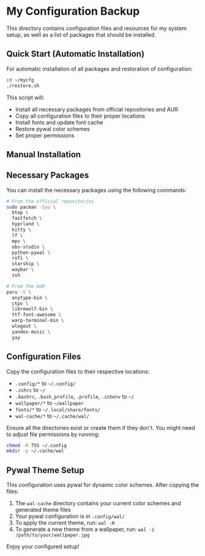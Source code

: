 # My Configuration Backup

This directory contains configuration files and resources for my system setup, as well as a list of packages that should be installed.

## Quick Start (Automatic Installation)

For automatic installation of all packages and restoration of configuration:

```bash
cd ~/mycfg
./restore.sh
```

This script will:
- Install all necessary packages from official repositories and AUR
- Copy all configuration files to their proper locations
- Install fonts and update font cache
- Restore pywal color schemes
- Set proper permissions

## Manual Installation

## Necessary Packages

You can install the necessary packages using the following commands:

```bash
# From the official repositories
sudo pacman -Syu \
  btop \
  fastfetch \
  hyprland \
  kitty \
  lf \
  mpv \
  obs-studio \
  python-pywal \
  rofi \
  starship \
  waybar \
  zsh

# From the AUR
paru -S \
  anytype-bin \
  ctpv \
  librewolf-bin \
  ttf-font-awesome \
  warp-terminal-bin \
  wlogout \
  yandex-music \
  yay
```

## Configuration Files

Copy the configuration files to their respective locations:

- `.config/*` to `~/.config/`
- `.zshrc` to `~/`
- `.bashrc`, `.bash_profile`, `.profile`, `.zshenv` to `~/`
- `wallpaper/*` to `~/wallpaper`
- `fonts/*` to `~/.local/share/fonts/`
- `wal-cache/*` to `~/.cache/wal/`

Ensure all the directories exist or create them if they don't. You might need to adjust file permissions by running:

```bash
chmod -R 755 ~/.config
mkdir -p ~/.cache/wal
```

## Pywal Theme Setup

This configuration uses pywal for dynamic color schemes. After copying the files:

1. The `wal-cache` directory contains your current color schemes and generated theme files
2. Your pywal configuration is in `.config/wal/`
3. To apply the current theme, run: `wal -R`
4. To generate a new theme from a wallpaper, run: `wal -i /path/to/your/wallpaper.jpg`

Enjoy your configured setup!
